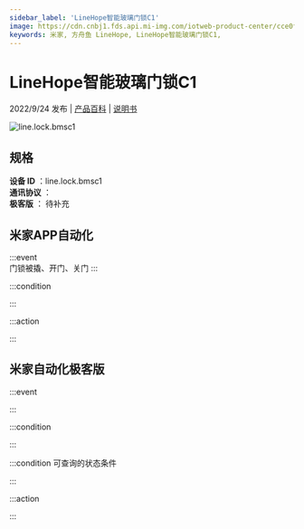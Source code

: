```yaml
---
sidebar_label: 'LineHope智能玻璃门锁C1'
image: https://cdn.cnbj1.fds.api.mi-img.com/iotweb-product-center/cce0f52529cf3b47e76a0dbeab0933f1_1654770413052.png?GalaxyAccessKeyId=AKVGLQWBOVIRQ3XLEW&Expires=9223372036854775807&Signature=/cHvWJAJBUa2Ppb6Gb2CQUUXVek=
keywords: 米家, 方舟鱼 LineHope, LineHope智能玻璃门锁C1, 
---
```

# LineHope智能玻璃门锁C1

2022/9/24 发布 | [产品百科](https://home.mi.com/webapp/content/baike/product/index.html?model=line.lock.bmsc1/) | [说明书](https://home.mi.com/views/introduction.html?model=line.lock.bmsc1&region=cn)

![line.lock.bmsc1](https://cdn.cnbj1.fds.api.mi-img.com/iotweb-product-center/cce0f52529cf3b47e76a0dbeab0933f1_1654770413052.png?GalaxyAccessKeyId=AKVGLQWBOVIRQ3XLEW&Expires=9223372036854775807&Signature=/cHvWJAJBUa2Ppb6Gb2CQUUXVek=)

## 规格  
> 
**设备 ID** ：line.lock.bmsc1  
**通讯协议** ：  
**极客版**  ： 待补充 


## 米家APP自动化  

:::event  
门锁被撬、开门、关门
:::

:::condition  

:::

:::action   

:::

## 米家自动化极客版  

:::event  

:::

:::condition  

:::

:::condition 可查询的状态条件  

:::

:::action  

:::

        
